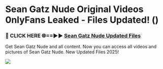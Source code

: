 # Sean Gatz Nude Original Videos 0nlyFans Leaked - Files Updated! ()

<h3>🔴 CLICK HERE 🌐==►► <a href="https://tinyurl.com/2p9ay9w9" rel="nofollow">Sean Gatz Nude Updated Files</a></h3>

Get Sean Gatz Nude and all content. Now you can access all videos and pictures of Sean Gatz Nude. New Updated Files 2025!

[![](https://i.imgur.com/KQgVmj3.gif)](https://tinyurl.com/2p9ay9w9)
